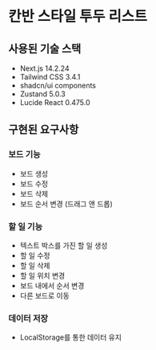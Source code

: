 # 칸반 스타일 투두 리스트

## 사용된 기술 스택

- Next.js 14.2.24
- Tailwind CSS 3.4.1
- shadcn/ui components
- Zustand 5.0.3
- Lucide React 0.475.0

## 구현된 요구사항

### 보드 기능

- 보드 생성
- 보드 수정
- 보드 삭제
- 보드 순서 변경 (드래그 앤 드롭)

### 할 일 기능

- 텍스트 박스를 가진 할 일 생성
- 할 일 수정
- 할 일 삭제
- 할 일 위치 변경
- 보드 내에서 순서 변경
- 다른 보드로 이동

### 데이터 저장

- LocalStorage를 통한 데이터 유지
